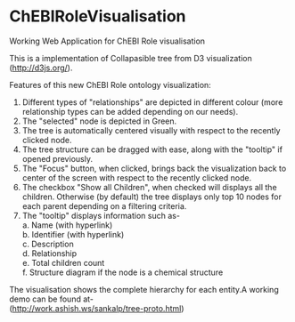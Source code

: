 ChEBIRoleVisualisation
======================

Working Web Application for ChEBI Role visualisation

This is a implementation of Collapasible tree from D3 visualization (http://d3js.org/).

Features of this new ChEBI Role ontology visualization:

1) Different types of "relationships" are depicted in different colour (more relationship types can be added depending on our needs). 
2) The "selected" node is depicted in Green.     
3) The tree is automatically centered visually with respect to the recently clicked node.   
4) The tree structure can be dragged with ease, along with the "tooltip" if opened previously.   
5) The "Focus" button, when clicked, brings back the visualization back to center of the screen with respect to the recently clicked node.    
6) The checkbox "Show all Children", when checked will displays all the children. Otherwise (by default) the tree displays only top 10 nodes for each parent depending on a filtering criteria.    
7) The "tooltip" displays information such as-   
a. Name (with hyperlink)   
b. Identifier (with hyperlink)   
c. Description   
d. Relationship   
e. Total children count   
f. Structure diagram if the node is a chemical structure   

The visualisation shows the complete hierarchy for each entity.A working demo can be found at-   
(http://work.ashish.ws/sankalp/tree-proto.html)
